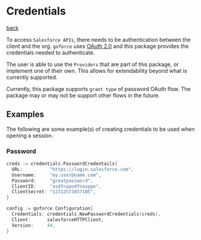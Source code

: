 # Credentials
[back](../README.md)

To access `Salesforce APIs`, there needs to be authentication between the client and the org.  `goforce` uses [OAuth 2.0](https://help.salesforce.com/articleView?id=remoteaccess_oauth_web_server_flow.htm&type=5) and this package provides the credentials needed to authenticate.

The user is able to use the `Providers` that are part of this package, or implement one of their own.  This allows for extendability beyond what is currently supported.

Currently, this package supports `grant type` of password OAuth flow.  The package may or may not be support other flows in the future.
## Examples
The following are some example(s) of creating credentials to be used when opening a session.
### Password
```go
creds := credentials.PasswordCredentails{
  URL:          "https://login.salesforce.com",
  Username:     "my.user@name.com",
  Password:     "greatpassword",
  ClientID:     "asdfnapodfnavppe",
  ClientSecret: "12312573857105",
}

config := goforce.Configuration{
  Credentials: credentials.NewPasswordCredentials(creds),
  Client:      salesforceHTTPClient,
  Version:     44,
}
```

